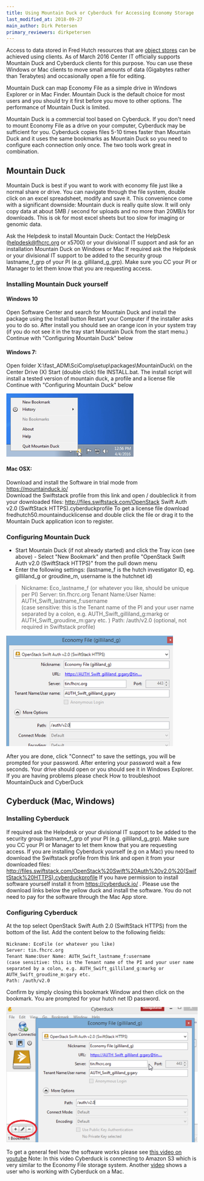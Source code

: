 ```yaml
---
title: Using Mountain Duck or Cyberduck for Accessing Economy Storage
last_modified_at: 2018-09-27
main_author: Dirk Petersen
primary_reviewers: dirkpetersen
---
```

Access to data stored in Fred Hutch resources that are [object stores](/scicomputing/store_objectstore/) can be achieved using clients.  As of March 2016 Center IT officially supports Mountain Duck and Cyberduck clients for this purpose. You can use these Windows or Mac clients to move small amounts of data (Gigabytes rather than Terabytes) and occasionally open a file for editing.

Mountain Duck can map Economy File as a simple drive in Windows Explorer or in Mac Finder. Mountain Duck is the default choice for most users and you should try it first before you move to other options. The performance of Mountain Duck is limited.

Mountain Duck is a commercial tool based on Cyberduck. If you don't need to mount Economy File as a drive on your computer, Cyberduck may be sufficient for you. Cyberduck copies files 5-10 times faster than Mountain Duck and it uses the same bookmarks as Mountain Duck so you need to configure each connection only once.  The two tools work great in combination.


## Mountain Duck

Mountain Duck is best if you want to work with economy file just like a normal share or drive. You can navigate through the file system, double click on an excel spreadsheet, modify and save it. This convenience come with a significant downside: Mountain duck is really quite slow. It will only copy data at about 5MB / second for uploads and no more than 20MB/s for downloads. This is ok for most excel sheets but too slow for imaging or genomic data.

Ask the Helpdesk to install Mountain Duck:
Contact the HelpDesk (helpdesk@fhcrc.org or x5700) or your divisional IT support and ask for an installation Mountain Duck on Windows or Mac
If required ask the Helpdesk or your divisional IT support to be added to the security group lastname_f_grp of your PI (e.g. gilliland_g_grp). Make sure you CC your PI or Manager to let them know that you are requesting access.

### Installing Mountain Duck yourself

#### ​Windows 10

Open Software Center and search for Mountain Duck and install the package using the Install button
Restart your Computer if the installer asks you to do so.
After install you should see an orange icon in your system tray (if you do not see it in the tray start Mountain Duck from the start menu.)
Continue with "Configuring Mountain Duck" below

#### ​Windows 7:

Open folder X:\fast\_ADM\SciComp\setup\packages\MountainDuck\ on the Center Drive (X)
Start (double click) file INSTALL.bat. The install script will install a tested version of mountain duck, a profile and a license file​​
Continue with "Configuring Mountain Duck" below

![Tray](/assets/store_objectstore_swift/2018-09-25-11-25-43.png)


#### Mac OSX:

Download and install the Software in trial mode from https://mountainduck.io/  
Download the Swiftstack profile from this link and open / doubleclick it from your downloaded files: http://files.swiftstack.com/OpenStack Swift Auth v2.0 (SwiftStack HTTPS).cyberduckprofile
To get a license file download fredhutch50.mountainducklicense  and double click the file or drag it to the Mountain Duck application icon to register.

### Configuring Mountain Duck

- Start Mountain Duck (if not already started) and click the Tray icon (see above)
​- Select "New Bookmark" and then profile "OpenStack Swift Auth v2.0 (SwiftStack HTTPS)" from the pull down menu
- Enter the following settings: (lastname_f is the hutch investigator ID, eg. gilliland_g or groudine_m, username is the hutchnet id)

>Nickname: Eco_lastname_f (or whatever you like, should be unique per PI)
Server: tin.fhcrc.org
Tenant Name:User Name: AUTH_Swift_lastname_f:username  
(case sensitive: this is the Tenant name of the PI and your user name separated by a colon, e.g. AUTH_Swift_gilliland_g:markg or AUTH_Swift_groudine_m:gary etc. )
Path: /auth/v​2.0 (optional, not required in Swiftstack profile)

![](/assets/store_objectstore_swift/2018-09-25-11-26-44.png)

After you are done, click "Connect" to save the settings, you will be prompted for your password. After entering your password wait a few seconds. Your drive should open or you should see it in Windows Explorer.
If you are having problems please check How to troubleshoot MountainDuck and CyberDuck


## Cyberduck (Mac, Windows)



### Installing Cyberduck

If required ask the Helpdesk or your divisional IT support to be added to the security group lastname_f_grp of your PI (e.g. gilliland_g_grp). Make sure you CC your PI or Manager to let them know that you are requesting access.
If you are installing Cyberduck yourself (e.g on a Mac) you need to download the Swiftstack profile from this link and open it from your downloaded files:
http://files.swiftstack.com/OpenStack%20Swift%20Auth%20v2.0%20(SwiftStack%20HTTPS).cyberduckprofile
If you have permission to install software yourself install it from https://cyberduck.io/ . Please use the download links below the yellow duck and install the software. You do not need to pay for the software through the Mac App store.

### Configuring Cyberduck
​At the top select OpenStack Swift Auth 2.0 (SwiftStack HTTPS) from the bottom of the list. Add the content below to the following fields:

    Nickname: EcoFile (or whatever you like)
    Server: tin.fhcrc.org
    Tenant Name:User Name: AUTH_Swift_lastname_f:username
    (case sensitive: this is the Tenant name of the PI and your user name separated by a colon, e.g. AUTH_Swift_gilliland_g:markg or AUTH_Swift_groudine_m:gary etc.  
    Path: /auth/v​2.0

Confirm by simply closing this bookmark Window and then click on the bookmark. You are prompted for your hutch net ID password.

![](/assets/store_objectstore_swift/2018-09-25-11-27-27.png)


To get a general feel how the software works please see [this video on youtube](https://www.youtube.com/watch?v=mzDqIhLuX_A​) Note: In this video Cyberduck is connecting to Amazon S3 which is very similar to the Economy File storage system. Another [video](https://www.youtube.com/watch?v=it4NyAH6ml8) shows a user who is working with Cyberduck on a Mac.
